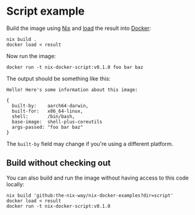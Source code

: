 # Script example

Build the image using [Nix] and [load] the result into [Docker]:

```shell
nix build .
docker load < result
```

Now run the image:

```shell
docker run -t nix-docker-script:v0.1.0 foo bar baz
```

The output should be something like this:

```
Hello! Here's some information about this image:

{
  built-by:    aarch64-darwin,
  built-for:   x86_64-linux,
  shell:       /bin/bash,
  base-image:  shell-plus-coreutils
  args-passed: "foo bar baz"
}
```

The `built-by` field may change if you're using a different platform.

## Build without checking out

You can also build and run the image without having access to this code locally:

```shell
nix build 'github:the-nix-way/nix-docker-examples?dir=script'
docker load < result
docker run -t nix-docker-script:v0.1.0
```

[docker]: https://docker.com
[load]: https://docs.docker.com/engine/reference/commandline/load
[nix]: https://nixos.org
